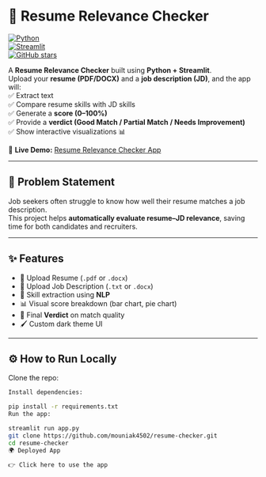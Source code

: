 # 📄 Resume Relevance Checker  

[![Python](https://img.shields.io/badge/Python-3.10-blue?logo=python)](https://www.python.org/)  
[![Streamlit](https://img.shields.io/badge/Streamlit-Deployed-brightgreen?logo=streamlit)](https://streamlit.io/)  
[![GitHub stars](https://img.shields.io/github/stars/mouniak4502/resume-checker?style=social)](https://github.com/mouniak4502/resume-checker)  

A **Resume Relevance Checker** built using **Python + Streamlit**.  
Upload your **resume (PDF/DOCX)** and a **job description (JD)**, and the app will:  
✅ Extract text  
✅ Compare resume skills with JD skills  
✅ Generate a **score (0–100%)**  
✅ Provide a **verdict (Good Match / Partial Match / Needs Improvement)**  
✅ Show interactive visualizations 📊  

🔗 **Live Demo:** [Resume Relevance Checker App](https://resume-checker-jfb6yzob5kbg4detmgztfy.streamlit.app/)  

---

## 🚀 Problem Statement  
Job seekers often struggle to know how well their resume matches a job description.  
This project helps **automatically evaluate resume–JD relevance**, saving time for both candidates and recruiters.  

---

## ✨ Features  
- 📂 Upload Resume (`.pdf` or `.docx`)  
- 📜 Upload Job Description (`.txt` or `.docx`)  
- 🧠 Skill extraction using **NLP**  
- 📊 Visual score breakdown (bar chart, pie chart)  
- 🎯 Final **Verdict** on match quality  
- 🖌️ Custom dark theme UI  

---

## ⚙️ How to Run Locally  

Clone the repo:  
```bash
Install dependencies:

pip install -r requirements.txt
Run the app:

streamlit run app.py
git clone https://github.com/mouniak4502/resume-checker.git
cd resume-checker
🌍 Deployed App

👉 Click here to use the app
